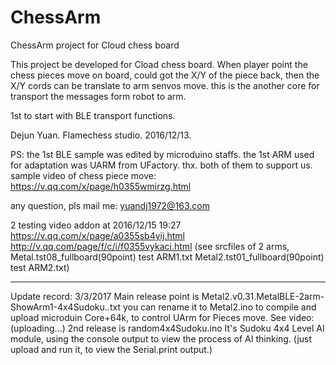 # ChessArm
ChessArm project for Cloud chess board

This project be developed for Cload chess board. When player point the chess pieces move on board, could got the X/Y of the piece back, then the X/Y cords can be translate to arm senvos move. this is the another core for transport the messages form robot to arm.

1st to start with BLE transport functions.

Dejun Yuan.
Flamechess studio.
2016/12/13.

PS:
the 1st BLE sample was edited 
by microduino staffs.
the 1st ARM used for adaptation was UARM from UFactory.
thx. both of them to support us.
sample video of chess piece move: https://v.qq.com/x/page/h0355wmirzg.html

any question, pls mail me: 
yuandj1972@163.com

2 testing video addon at 2016/12/15 19:27
https://v.qq.com/x/page/a0355sb4yij.html 
http://v.qq.com/page/f/c/i/f0355vykaci.html
(see srcfiles of 2 arms, 
 Metal.tst08_fullboard(90point) test ARM1.txt
 Metal2.tst01_fullboard(90point) test ARM2.txt)

---------------------
Update record: 3/3/2017
Main release point is Metal2.v0.31.MetalBLE-2arm-ShowArm1-4x4Sudoku..txt 
  you can rename it to Metal2.ino to compile and upload microduin Core+64k, to control UArm for Pieces move.
  See video: (uploading...)
2nd release is random4x4Sudoku.ino
  It's Sudoku 4x4 Level AI module, using the console output to view the process of AI thinking.
  (just upload and run it, to view the Serial.print output.)
